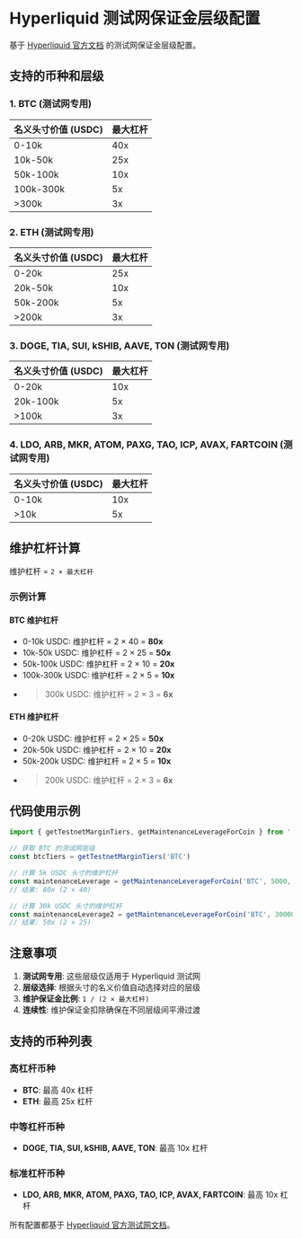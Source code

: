 # Hyperliquid 测试网保证金层级配置

基于 [Hyperliquid 官方文档](https://hyperliquid.gitbook.io/hyperliquid-docs/trading/margin-tiers#testnet-margin-tiers) 的测试网保证金层级配置。

## 支持的币种和层级

### 1. BTC (测试网专用)
**名义头寸价值 (USDC)** | **最大杠杆**
---|---
0-10k | 40x
10k-50k | 25x
50k-100k | 10x
100k-300k | 5x
>300k | 3x

### 2. ETH (测试网专用)
**名义头寸价值 (USDC)** | **最大杠杆**
---|---
0-20k | 25x
20k-50k | 10x
50k-200k | 5x
>200k | 3x

### 3. DOGE, TIA, SUI, kSHIB, AAVE, TON (测试网专用)
**名义头寸价值 (USDC)** | **最大杠杆**
---|---
0-20k | 10x
20k-100k | 5x
>100k | 3x

### 4. LDO, ARB, MKR, ATOM, PAXG, TAO, ICP, AVAX, FARTCOIN (测试网专用)
**名义头寸价值 (USDC)** | **最大杠杆**
---|---
0-10k | 10x
>10k | 5x

## 维护杠杆计算

维护杠杆 = `2 × 最大杠杆`

### 示例计算

#### BTC 维护杠杆
- 0-10k USDC: 维护杠杆 = 2 × 40 = **80x**
- 10k-50k USDC: 维护杠杆 = 2 × 25 = **50x**
- 50k-100k USDC: 维护杠杆 = 2 × 10 = **20x**
- 100k-300k USDC: 维护杠杆 = 2 × 5 = **10x**
- >300k USDC: 维护杠杆 = 2 × 3 = **6x**

#### ETH 维护杠杆
- 0-20k USDC: 维护杠杆 = 2 × 25 = **50x**
- 20k-50k USDC: 维护杠杆 = 2 × 10 = **20x**
- 50k-200k USDC: 维护杠杆 = 2 × 5 = **10x**
- >200k USDC: 维护杠杆 = 2 × 3 = **6x**

## 代码使用示例

```typescript
import { getTestnetMarginTiers, getMaintenanceLeverageForCoin } from './utils/liquidationPrice'

// 获取 BTC 的测试网层级
const btcTiers = getTestnetMarginTiers('BTC')

// 计算 5k USDC 头寸的维护杠杆
const maintenanceLeverage = getMaintenanceLeverageForCoin('BTC', 5000, btcTiers)
// 结果: 80x (2 × 40)

// 计算 30k USDC 头寸的维护杠杆
const maintenanceLeverage2 = getMaintenanceLeverageForCoin('BTC', 30000, btcTiers)
// 结果: 50x (2 × 25)
```

## 注意事项

1. **测试网专用**: 这些层级仅适用于 Hyperliquid 测试网
2. **层级选择**: 根据头寸的名义价值自动选择对应的层级
3. **维护保证金比例**: `1 / (2 × 最大杠杆)`
4. **连续性**: 维护保证金扣除确保在不同层级间平滑过渡

## 支持的币种列表

### 高杠杆币种
- **BTC**: 最高 40x 杠杆
- **ETH**: 最高 25x 杠杆

### 中等杠杆币种
- **DOGE, TIA, SUI, kSHIB, AAVE, TON**: 最高 10x 杠杆

### 标准杠杆币种
- **LDO, ARB, MKR, ATOM, PAXG, TAO, ICP, AVAX, FARTCOIN**: 最高 10x 杠杆

所有配置都基于 [Hyperliquid 官方测试网文档](https://hyperliquid.gitbook.io/hyperliquid-docs/trading/margin-tiers#testnet-margin-tiers)。
